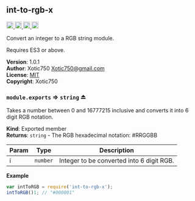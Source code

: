 <a name="module_int-to-rgb-x"></a>

## int-to-rgb-x
<a href="https://travis-ci.org/Xotic750/int-to-rgb-x"
title="Travis status">
<img
src="https://travis-ci.org/Xotic750/int-to-rgb-x.svg?branch=master"
alt="Travis status" height="18">
</a>
<a href="https://david-dm.org/Xotic750/int-to-rgb-x"
title="Dependency status">
<img src="https://david-dm.org/Xotic750/int-to-rgb-x.svg"
alt="Dependency status" height="18"/>
</a>
<a
href="https://david-dm.org/Xotic750/int-to-rgb-x#info=devDependencies"
title="devDependency status">
<img src="https://david-dm.org/Xotic750/int-to-rgb-x/dev-status.svg"
alt="devDependency status" height="18"/>
</a>
<a href="https://badge.fury.io/js/int-to-rgb-x" title="npm version">
<img src="https://badge.fury.io/js/int-to-rgb-x.svg"
alt="npm version" height="18">
</a>

Convert an integer to a RGB string module.

Requires ES3 or above.

**Version**: 1.0.1  
**Author**: Xotic750 <Xotic750@gmail.com>  
**License**: [MIT](&lt;https://opensource.org/licenses/MIT&gt;)  
**Copyright**: Xotic750  
<a name="exp_module_int-to-rgb-x--module.exports"></a>

### `module.exports` ⇒ <code>string</code> ⏏
Takes a number between 0 and 16777215 inclusive and converts it
into 6 digit RGB notation.

**Kind**: Exported member  
**Returns**: <code>string</code> - The RGB hexadecimal notation: #RRGGBB  

| Param | Type | Description |
| --- | --- | --- |
| i | <code>number</code> | Integer to be converted into 6 digit RGB. |

**Example**  
```js
var intToRGB = require('int-to-rgb-x');
intToRGB()1; // "#000001"
```
